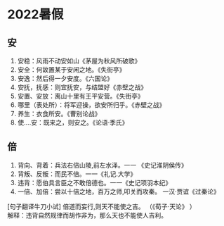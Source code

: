 # 2022暑假
## 安
1. 安稳：风雨不动安如山《茅屋为秋风所破歌》
2. 安全：何故置某于安闲之地。《失街亭》
3. 安逸：然后得一夕安度。《六国论》
4. 安抚，抚感：则宜抚安，与结盟好《赤壁之战》
5. 安置、安放：离山十里有王平安营。《失街亭》
6. 哪里（表处所）：将军迎操，欲安所归乎。《赤壁之战》
7. 养生：衣食所安。《曹别论战》
8. 使....安：既来之，则安之。《论语·季氏》

## 倍
1. 背向、背着：兵法右倍山陵,前左水泽。一一 《史记淮阴侯传》  
2. 背叛、反叛：而民不倍。一一《礼记.大学》
3. 违背：愿伯具言臣之不敢倍德也。一一《史记项羽本纪》
4. 一倍、加倍：尝以十倍之地，百万之师,叩关而攻秦。 一汉·贾谊《过秦论》

[句子翻译牛刀小试]  倍道而妄行,则天不能使之吉。  （《荀子·天论》 ）  
解释：违背自然规律而胡作非为，那么天也不能使人吉利。

